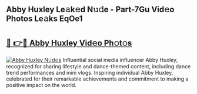 ## Abby Huxley Le𝚊k𝚎d N𝚞𝚍e - Part-7Gu Vid𝚎o Photos Le𝚊ks EqOe1

# <h2><a href="http://fbbmm1m.evod.top/?m=Abby+Huxley">🔗 👉🔴 Abby Huxley Vid𝚎o Ph𝚘t𝚘s</a></h2>

[![Abby Huxley N𝚞d𝚎s](https://i.imgur.com/8V9OHl7.gif)](http://fbbmm1m.evod.top/?m=Abby+Huxley)
Influential social media influencer Abby Huxley, recognized for sharing lifestyle and dance-themed content, including dance trend performances and mini vlogs. Inspiring individual Abby Huxley, celebrated for their remarkable achievements and commitment to making a positive impact on the world. 
